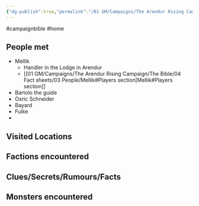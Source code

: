```yaml
---
{"dg-publish":true,"permalink":"/01 GM/Campaigns/The Arendur Rising Campaign/The Shadow Company/Bible/Player Vault/2.Campaign Journal/","title":"2. Campaign journal"}
---
```


#campaignbible #home

## People met
- Mellik 
	- Handler in the Lodge in Arendur
	- [[01 GM/Campaigns/The Arendur Rising Campaign/The Bible/04 Fact sheets/03 People/Mellik#Players section\|Mellik#Players section]]
- Bartolo the guide
- Osric Schneider
- Bayard
- Fulke
- 


## Visited Locations


## Factions encountered


## Clues/Secrets/Rumours/Facts 


## Monsters encountered



